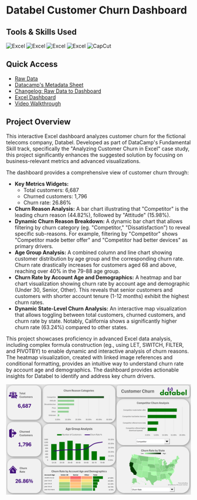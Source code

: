 # Databel Customer Churn Dashboard

## Tools & Skills Used
![Excel](https://img.shields.io/badge/Excel-DataProcessing-%23217346)
![Excel](https://img.shields.io/badge/Excel-DataAnalysis-%23217346)
![Excel](https://img.shields.io/badge/Excel-Dashboard-%23217346)
![Excel](https://img.shields.io/badge/Excel-DynamicVisualization-%23217346)
![CapCut](https://img.shields.io/badge/CapCut-VideoPresentation-%23008080)

## Quick Access
- [Raw Data](/databel-customer-churn-data.xlsx)
- [Datacamp's Metadata Sheet](/databel-customer-churn-metadata-sheet.pdf)
- [Changelog: Raw Data to Dashboard](/changelog.md)
- [Excel Dashboard](/databel-customer-churn-dashboard.xlsx)
- [Video Walkthrough](/databel-dashboard-walkthrough.mp4)


## Project Overview

This interactive Excel dashboard analyzes customer churn for the fictional telecoms company, Databel. Developed as part of DataCamp's Fundamental Skill track, specifically the "Analyzing Customer Churn in Excel" case study, this project significantly enhances the suggested solution by focusing on business-relevant metrics and advanced visualizations.

The dashboard provides a comprehensive view of customer churn through:

- **Key Metrics Widgets:**
  - Total customers: 6,687
  - Churned customers: 1,796
  - Churn rate: 26.86%
- **Churn Reason Analysis:** A bar chart illustrating that "Competitor" is the leading churn reason (44.82%), followed by "Attitude" (15.98%).
- **Dynamic Churn Reason Breakdown:** A dynamic bar chart that allows filtering by churn category (eg. "Competitor," "Dissatisfaction") to reveal specific sub-reasons. For example, filtering by "Competitor" shows "Competitor made better offer" and "Competitor had better devices" as primary drivers.
- **Age Group Analysis:** A combined column and line chart showing customer distribution by age group and the corresponding churn rate. Churn rate drastically increases for customers aged 68 and above, reaching over 40% in the 79-88 age group.
- **Churn Rate by Account Age and Demographics:** A heatmap and bar chart visualization showing churn rate by account age and demographic (Under 30, Senior, Other). This reveals that senior customers and customers with shorter account tenure (1-12 months) exhibit the highest churn rates.
- **Dynamic State-Level Churn Analysis:** An interactive map visualization that allows toggling between total customers, churned customers, and churn rate by state. Notably, California shows a significantly higher churn rate (63.24%) compared to other states.

This project showcases proficiency in advanced Excel data analysis, including complex formula construction (eg., using LET, SWITCH, FILTER, and PIVOTBY) to enable dynamic and interactive analysis of churn reasons. The heatmap visualization, created with linked image references and conditional formatting, provides an intuitive way to understand churn rate by account age and demographics. The dashboard provides actionable insights for Databel to identify and address key churn drivers.

![Final Dashboard](/databel-dashboard.png 'Final Dashboard')
